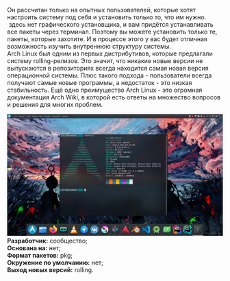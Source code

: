 Он рассчитан только на опытных пользователей, которые хотят настроить систему под себя и установить только то, что им нужно.  здесь нет графического установщика, и вам придётся устанавливать все пакеты через терминал. Поэтому вы можете установить только те, пакеты, которые захотите. И в процессе этого у вас будет отличная возможность изучить внутреннюю структуру системы.  
Arch Linux был одним из первых дистрибутивов, которые предлагали систему rolling-релизов. Это значит, что никакие новые версии не выпускаются в репозиториях всегда находится самая новая версия операционной системы. Плюс такого подхода - пользователи всегда получают самые новые программы, а недостаток - это низкая стабильность. Ещё одно преимущество Arch Linux - это огромная документация Arch Wiki, в которой есть ответы на множество вопросов и решения для многих проблем.


![image.png](../images/arch-linux_1.png)  
**Разработчик:** сообщество;  
**Основана на:** нет;  
**Формат пакетов:** pkg;  
**Окружение по умолчанию:** нет;  
**Выход новых версий:** rolling.

